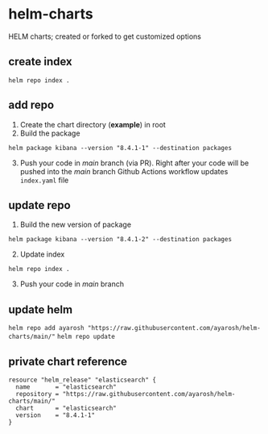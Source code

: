 # helm-charts
HELM charts; created or forked to get customized options

## create index
`helm repo index .`

## add repo
1. Create the chart directory (**example**) in root
2. Build the package

`helm package kibana --version "8.4.1-1" --destination packages`

3. Push your code in *main* branch (via PR).
Right after your code will be pushed into the *main* branch Github Actions workflow updates `index.yaml` file

## update repo
1. Build the new version of package

`helm package kibana --version "8.4.1-2" --destination packages`

2. Update index

`helm repo index .`

3. Push your code in *main* branch

## update helm
`helm repo add ayarosh "https://raw.githubusercontent.com/ayarosh/helm-charts/main/"`
`helm repo update`

## private chart reference
```
resource "helm_release" "elasticsearch" {
  name       = "elasticsearch"
  repository = "https://raw.githubusercontent.com/ayarosh/helm-charts/main/"
  chart      = "elasticsearch"
  version    = "8.4.1-1"
}
```
